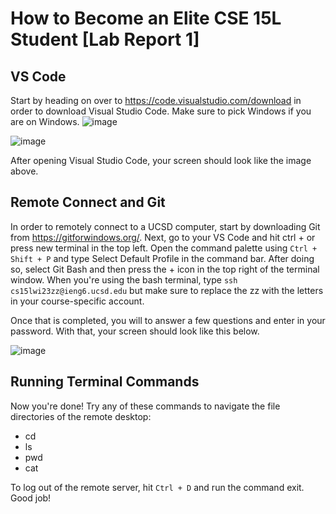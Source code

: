 # How to Become an Elite CSE 15L Student [Lab Report 1]
## VS Code 

Start by heading on over to https://code.visualstudio.com/download in order to download Visual Studio Code. Make sure to pick Windows if you are on Windows.
![image](https://user-images.githubusercontent.com/122580604/212216309-26a96dd5-67d5-4905-bf5b-bb27eebd3cd0.png)

![image](https://user-images.githubusercontent.com/122580604/212216373-b485607b-904a-4163-b3e3-c166ae6cde54.png)

After opening Visual Studio Code, your screen should look like the image above.

## Remote Connect and Git

In order to remotely connect to a UCSD computer, start by downloading Git from https://gitforwindows.org/. Next, go to your VS Code and hit ctrl + or press new terminal in the top left. Open the command palette using `Ctrl + Shift + P` and type Select Default Profile in the command bar. After doing so, select Git Bash and then press the + icon in the top right of the terminal window. When you're using the bash terminal, type `ssh cs15lwi23zz@ieng6.ucsd.edu` but make sure to replace the zz with the letters in your course-specific account.

Once that is completed, you will to answer a few questions and enter in your password. With that, your screen should look like this below.

![image](https://user-images.githubusercontent.com/122580604/212227927-a90da544-92de-40b5-a82f-d13fce05bf79.png)

## Running Terminal Commands

Now you're done! Try any of these commands to navigate the file directories of the remote desktop:
- cd 
- ls
- pwd
- cat

To log out of the remote server, hit `Ctrl + D` and run the command exit. Good job!

